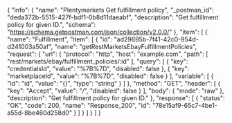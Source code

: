 {
  "info": {
    "name": "Plentymarkets Get fulfillment policy",
    "_postman_id": "deda372b-5515-427f-bdf1-0b8d11daeabf",
    "description": "Get fulfillment policy for given ID.",
    "schema": "https://schema.getpostman.com/json/collection/v2.0.0/"
  },
  "item": [
    {
      "name": "Fulfillment",
      "item": [
        {
          "id": "ad29695b-7f41-42c0-954d-d241003a50af",
          "name": "getRestMarketsEbayFulfillmentPolicies",
          "request": {
            "url": {
              "protocol": "http",
              "host": "example.com",
              "path": [
                "rest/markets/ebay/fulfillment_policies/:id"
              ],
              "query": [
                {
                  "key": "credentialsId",
                  "value": "%7B%7D",
                  "disabled": false
                },
                {
                  "key": "marketplaceId",
                  "value": "%7B%7D",
                  "disabled": false
                }
              ],
              "variable": [
                {
                  "id": "id",
                  "value": "{}",
                  "type": "string"
                }
              ]
            },
            "method": "GET",
            "header": [
              {
                "key": "Accept",
                "value": "*/*",
                "disabled": false
              }
            ],
            "body": {
              "mode": "raw"
            },
            "description": "Get fulfillment policy for given ID."
          },
          "response": [
            {
              "status": "OK",
              "code": 200,
              "name": "Response_200",
              "id": "78e15af9-65c7-4be1-a55d-8be460d258d0"
            }
          ]
        }
      ]
    }
  ]
}